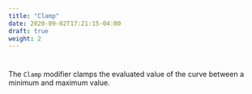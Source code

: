 ```yaml
---
title: "Clamp"
date: 2020-09-02T17:21:15-04:00
draft: true
weight: 2
---
```

#

The `Clamp` modifier clamps the evaluated value of the curve between a minimum and maximum value.

